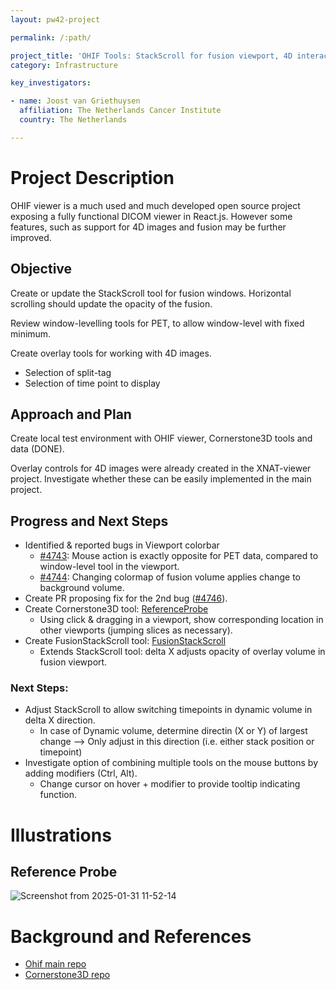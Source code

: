 ```yaml
---
layout: pw42-project

permalink: /:path/

project_title: 'OHIF Tools: StackScroll for fusion viewport, 4D interaction'
category: Infrastructure

key_investigators:

- name: Joost van Griethuysen
  affiliation: The Netherlands Cancer Institute
  country: The Netherlands

---
```


# Project Description

<!-- Add a short paragraph describing the project. -->

OHIF viewer is a much used and much developed open source project exposing a fully functional DICOM viewer in React.js.
However some features, such as support for 4D images and fusion may be further improved.

## Objective

<!-- Describe here WHAT you would like to achieve (what you will have as end result). -->

Create or update the StackScroll tool for fusion windows.
Horizontal scrolling should update the opacity of the fusion.

Review window-levelling tools for PET, to allow window-level with
fixed minimum.

Create overlay tools for working with 4D images.
- Selection of split-tag
- Selection of time point to display

## Approach and Plan

<!-- Describe here HOW you would like to achieve the objectives stated above. -->

Create local test environment with OHIF viewer, Cornerstone3D tools and data (DONE).

Overlay controls for 4D images were already created in the XNAT-viewer project.
Investigate whether these can be easily implemented in the main project.


## Progress and Next Steps

<!-- Update this section as you make progress, describing of what you have ACTUALLY DONE.
     If there are specific steps that you could not complete then you can describe them here, too. -->

- Identified & reported bugs in Viewport colorbar
  - [#4743](https://github.com/OHIF/Viewers/issues/4743): Mouse action is exactly opposite for PET data, compared to window-level tool in the viewport.
  - [#4744](https://github.com/OHIF/Viewers/issues/4744): Changing colormap of fusion volume applies change to background volume.
- Create PR proposing fix for the 2nd bug ([#4746](https://github.com/OHIF/Viewers/pull/4746)).
- Create Cornerstone3D tool: [ReferenceProbe](https://github.com/JoostJM/cornerstone3D/tree/feat/reference-probe)
  - Using click & dragging in a viewport, show corresponding location in other viewports (jumping slices as necessary).
- Create FusionStackScroll tool: [FusionStackScroll](https://github.com/JoostJM/cornerstone3D/tree/feat/fusion-stack-scroll)
  - Extends StackScroll tool: delta X adjusts opacity of overlay volume in fusion viewport.

### Next Steps:
- Adjust StackScroll to allow switching timepoints in dynamic volume in delta X direction.
  - In case of Dynamic volume, determine directin (X or Y) of largest change --> Only adjust in this direction (i.e. either stack position or timepoint)
- Investigate option of combining multiple tools on the mouse buttons by adding modifiers (Ctrl, Alt).
  - Change cursor on hover + modifier to provide tooltip indicating function.

# Illustrations

<!-- Add pictures and links to videos that demonstrate what has been accomplished. -->

## Reference Probe
![Screenshot from 2025-01-31 11-52-14](https://github.com/user-attachments/assets/a79ddaa6-e201-43cf-831d-8b0b4490f388)



# Background and References

<!-- If you developed any software, include link to the source code repository.
     If possible, also add links to sample data, and to any relevant publications. -->

- [Ohif main repo](https://github.com/OHIF/Viewers)
- [Cornerstone3D repo](https://github.com/cornerstonejs/cornerstone3D)

